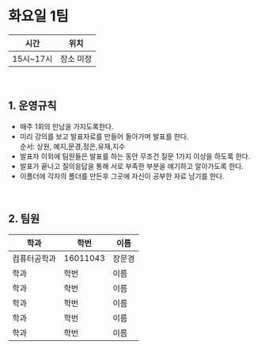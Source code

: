 # 화요일 1팀

| 시간 | 위치 |
|----------|------|
| 15시~17시 | 장소 미정 | 

<br>

##  1. 운영규칙 

 - 매주 1회의 만남을 가지도록한다.<br>
 - 미리 강의를 보고 발표자료를 만들어 돌아가며 발표를 한다. <br>
    순서: 상원, 예지,문경,정은,유재,지수 <br>
 - 발표자 이외에 팀원들은 발표를 하는 동안 무조건 질문 1가지 이상을 하도록 한다.  
 - 발표가 끝나고 질의응답을 통해 서로 부족한 부분을 얘기하고 알아가도록 한다. 
 - 이폴더에 각자의 폴더를 만든후 그곳에 자신이 공부한 자료 남기를 한다.  
 
 
 <br>
 

## 2. 팀원
| 학과 | 학번 | 이름 |
| ---- | ---- | ---- |
| 컴퓨터공학과     |  16011043    |  장문경   |
| 학과   |  학번 |     이름 |
|   학과  |   학번 |   이름 |
| 학과 |        학번| 이름 |
| 학과 |        학번|  이름 |
| 학과 |        학번|  이름 |

